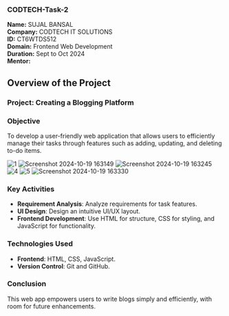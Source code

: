 ### CODTECH-Task-2

**Name:** SUJAL BANSAL  
**Company:** CODTECH IT SOLUTIONS  
**ID:** CT6WTDS512  
**Domain:** Frontend Web Development  
**Duration:** Sept to Oct 2024  
**Mentor:**  

## Overview of the Project

### Project: Creating a Blogging Platform

### Objective
To develop a user-friendly web application that allows users to efficiently manage their tasks through features such as adding, updating, and deleting to-do items.

![1](https://github.com/user-attachments/assets/3737e522-b29f-43ff-8710-6cbd6b44f9d7)
![Screenshot 2024-10-19 163149](https://github.com/user-attachments/assets/f2ef483e-a5ff-4278-84f2-85364d0ee9a9)
![Screenshot 2024-10-19 163245](https://github.com/user-attachments/assets/f9845bd1-2ff8-440e-9eb2-820c61d64f2b)
![4](https://github.com/user-attachments/assets/d4e21dc8-d56a-4352-9e25-05c4e4ff78dd)
![5](https://github.com/user-attachments/assets/1f632e40-ea15-4ae3-840a-c5602befb61b)
![Screenshot 2024-10-19 163330](https://github.com/user-attachments/assets/008c1e37-c760-41e9-b760-870daf88988c)

### Key Activities
- **Requirement Analysis**: Analyze requirements for task features.
- **UI Design**: Design an intuitive UI/UX layout.
- **Frontend Development**: Use HTML for structure, CSS for styling, and JavaScript for functionality.

### Technologies Used
- **Frontend**: HTML, CSS, JavaScript.
- **Version Control**: Git and GitHub.

### Conclusion
This web app empowers users to write blogs simply and efficiently, with room for future enhancements.

